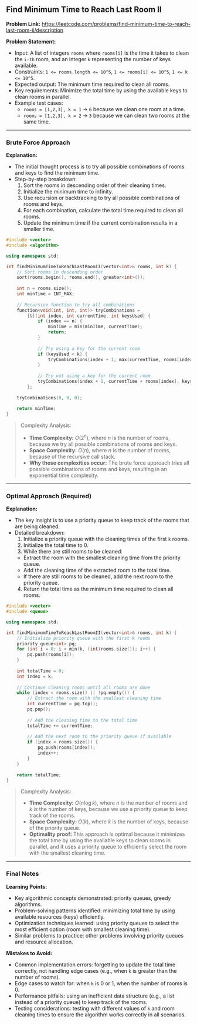 ## Find Minimum Time to Reach Last Room II
**Problem Link:** https://leetcode.com/problems/find-minimum-time-to-reach-last-room-ii/description

**Problem Statement:**
- Input: A list of integers `rooms` where `rooms[i]` is the time it takes to clean the `i-th` room, and an integer `k` representing the number of keys available.
- Constraints: `1 <= rooms.length <= 10^5`, `1 <= rooms[i] <= 10^5`, `1 <= k <= 10^5`.
- Expected output: The minimum time required to clean all rooms.
- Key requirements: Minimize the total time by using the available keys to clean rooms in parallel.
- Example test cases:
  - `rooms = [1,2,3], k = 1` -> `6` because we clean one room at a time.
  - `rooms = [1,2,3], k = 2` -> `3` because we can clean two rooms at the same time.

---

### Brute Force Approach
**Explanation:**
- The initial thought process is to try all possible combinations of rooms and keys to find the minimum time.
- Step-by-step breakdown:
  1. Sort the rooms in descending order of their cleaning times.
  2. Initialize the minimum time to infinity.
  3. Use recursion or backtracking to try all possible combinations of rooms and keys.
  4. For each combination, calculate the total time required to clean all rooms.
  5. Update the minimum time if the current combination results in a smaller time.

```cpp
#include <vector>
#include <algorithm>

using namespace std;

int findMinimumTimeToReachLastRoomII(vector<int>& rooms, int k) {
    // Sort rooms in descending order
    sort(rooms.begin(), rooms.end(), greater<int>());
    
    int n = rooms.size();
    int minTime = INT_MAX;
    
    // Recursive function to try all combinations
    function<void(int, int, int)> tryCombinations = 
        [&](int index, int currentTime, int keysUsed) {
            if (index == n) {
                minTime = min(minTime, currentTime);
                return;
            }
            
            // Try using a key for the current room
            if (keysUsed < k) {
                tryCombinations(index + 1, max(currentTime, rooms[index]), keysUsed + 1);
            }
            
            // Try not using a key for the current room
            tryCombinations(index + 1, currentTime + rooms[index], keysUsed);
        };
    
    tryCombinations(0, 0, 0);
    
    return minTime;
}
```

> Complexity Analysis:
> - **Time Complexity:** $O(2^n)$, where $n$ is the number of rooms, because we try all possible combinations of rooms and keys.
> - **Space Complexity:** $O(n)$, where $n$ is the number of rooms, because of the recursive call stack.
> - **Why these complexities occur:** The brute force approach tries all possible combinations of rooms and keys, resulting in an exponential time complexity.

---

### Optimal Approach (Required)
**Explanation:**
- The key insight is to use a priority queue to keep track of the rooms that are being cleaned.
- Detailed breakdown:
  1. Initialize a priority queue with the cleaning times of the first `k` rooms.
  2. Initialize the total time to 0.
  3. While there are still rooms to be cleaned:
    - Extract the room with the smallest cleaning time from the priority queue.
    - Add the cleaning time of the extracted room to the total time.
    - If there are still rooms to be cleaned, add the next room to the priority queue.
  4. Return the total time as the minimum time required to clean all rooms.

```cpp
#include <vector>
#include <queue>

using namespace std;

int findMinimumTimeToReachLastRoomII(vector<int>& rooms, int k) {
    // Initialize priority queue with the first k rooms
    priority_queue<int> pq;
    for (int i = 0; i < min(k, (int)rooms.size()); i++) {
        pq.push(rooms[i]);
    }
    
    int totalTime = 0;
    int index = k;
    
    // Continue cleaning rooms until all rooms are done
    while (index < rooms.size() || !pq.empty()) {
        // Extract the room with the smallest cleaning time
        int currentTime = pq.top();
        pq.pop();
        
        // Add the cleaning time to the total time
        totalTime += currentTime;
        
        // Add the next room to the priority queue if available
        if (index < rooms.size()) {
            pq.push(rooms[index]);
            index++;
        }
    }
    
    return totalTime;
}
```

> Complexity Analysis:
> - **Time Complexity:** $O(n \log k)$, where $n$ is the number of rooms and $k$ is the number of keys, because we use a priority queue to keep track of the rooms.
> - **Space Complexity:** $O(k)$, where $k$ is the number of keys, because of the priority queue.
> - **Optimality proof:** This approach is optimal because it minimizes the total time by using the available keys to clean rooms in parallel, and it uses a priority queue to efficiently select the room with the smallest cleaning time.

---

### Final Notes

**Learning Points:**
- Key algorithmic concepts demonstrated: priority queues, greedy algorithms.
- Problem-solving patterns identified: minimizing total time by using available resources (keys) efficiently.
- Optimization techniques learned: using priority queues to select the most efficient option (room with smallest cleaning time).
- Similar problems to practice: other problems involving priority queues and resource allocation.

**Mistakes to Avoid:**
- Common implementation errors: forgetting to update the total time correctly, not handling edge cases (e.g., when `k` is greater than the number of rooms).
- Edge cases to watch for: when `k` is 0 or 1, when the number of rooms is 0.
- Performance pitfalls: using an inefficient data structure (e.g., a list instead of a priority queue) to keep track of the rooms.
- Testing considerations: testing with different values of `k` and room cleaning times to ensure the algorithm works correctly in all scenarios.